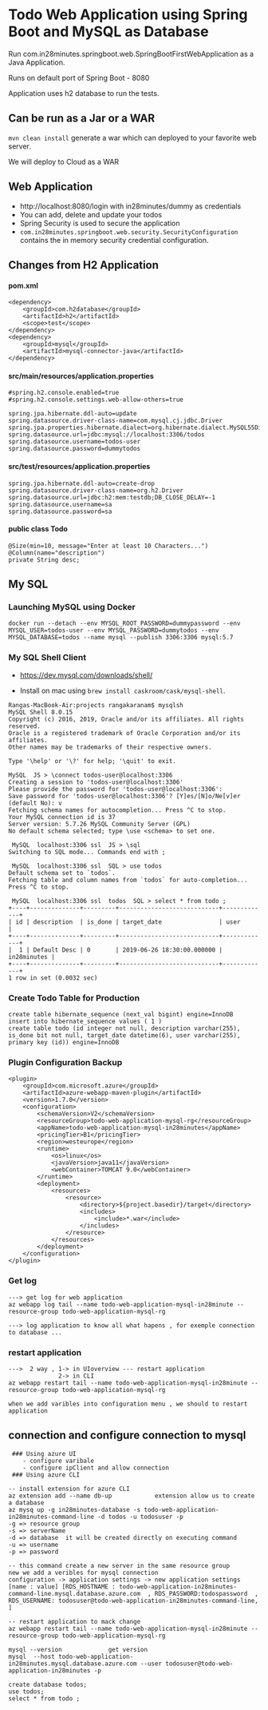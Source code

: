 # Todo Web Application using Spring Boot and MySQL as Database

Run com.in28minutes.springboot.web.SpringBootFirstWebApplication as a Java Application.

Runs on default port of Spring Boot - 8080

Application uses h2 database to run the tests.

## Can be run as a Jar or a WAR

`mvn clean install` generate a war which can deployed to your favorite web server.

We will deploy to Cloud as a WAR

## Web Application

- http://localhost:8080/login with in28minutes/dummy as credentials
- You can add, delete and update your todos
- Spring Security is used to secure the application
- `com.in28minutes.springboot.web.security.SecurityConfiguration` contains the in memory security credential configuration.


## Changes from H2 Application

#### pom.xml

```
<dependency>
	<groupId>com.h2database</groupId>
	<artifactId>h2</artifactId>
	<scope>test</scope>
</dependency>
<dependency>
	<groupId>mysql</groupId>
	<artifactId>mysql-connector-java</artifactId>
</dependency>
```

#### src/main/resources/application.properties

```
#spring.h2.console.enabled=true
#spring.h2.console.settings.web-allow-others=true

spring.jpa.hibernate.ddl-auto=update
spring.datasource.driver-class-name=com.mysql.cj.jdbc.Driver
spring.jpa.properties.hibernate.dialect=org.hibernate.dialect.MySQL55Dialect
spring.datasource.url=jdbc:mysql://localhost:3306/todos
spring.datasource.username=todos-user
spring.datasource.password=dummytodos
```

#### src/test/resources/application.properties

```
spring.jpa.hibernate.ddl-auto=create-drop
spring.datasource.driver-class-name=org.h2.Driver
spring.datasource.url=jdbc:h2:mem:testdb;DB_CLOSE_DELAY=-1
spring.datasource.username=sa
spring.datasource.password=sa
```

#### public class Todo

```
@Size(min=10, message="Enter at least 10 Characters...")
@Column(name="description")
private String desc;
```
## My SQL

### Launching MySQL using Docker

```
docker run --detach --env MYSQL_ROOT_PASSWORD=dummypassword --env MYSQL_USER=todos-user --env MYSQL_PASSWORD=dummytodos --env MYSQL_DATABASE=todos --name mysql --publish 3306:3306 mysql:5.7
```

### My SQL Shell Client

- https://dev.mysql.com/downloads/shell/

- Install on mac using `brew install caskroom/cask/mysql-shell`.


```
Rangas-MacBook-Air:projects rangakaranam$ mysqlsh
MySQL Shell 8.0.15
Copyright (c) 2016, 2019, Oracle and/or its affiliates. All rights reserved.
Oracle is a registered trademark of Oracle Corporation and/or its affiliates.
Other names may be trademarks of their respective owners.

Type '\help' or '\?' for help; '\quit' to exit.

MySQL  JS > \connect todos-user@localhost:3306
Creating a session to 'todos-user@localhost:3306'
Please provide the password for 'todos-user@localhost:3306': 
Save password for 'todos-user@localhost:3306'? [Y]es/[N]o/Ne[v]er (default No): v
Fetching schema names for autocompletion... Press ^C to stop.
Your MySQL connection id is 37
Server version: 5.7.26 MySQL Community Server (GPL)
No default schema selected; type \use <schema> to set one.

 MySQL  localhost:3306 ssl  JS > \sql
Switching to SQL mode... Commands end with ;

 MySQL  localhost:3306 ssl  SQL > use todos
Default schema set to `todos`.
Fetching table and column names from `todos` for auto-completion... Press ^C to stop.

 MySQL  localhost:3306 ssl  todos  SQL > select * from todo ;
+----+--------------+---------+----------------------------+-------------+
| id | description  | is_done | target_date                | user        |
+----+--------------+---------+----------------------------+-------------+
|  1 | Default Desc | 0       | 2019-06-26 18:30:00.000000 | in28minutes |
+----+--------------+---------+----------------------------+-------------+
1 row in set (0.0032 sec)

```

### Create Todo Table for Production

```
create table hibernate_sequence (next_val bigint) engine=InnoDB
insert into hibernate_sequence values ( 1 )
create table todo (id integer not null, description varchar(255), is_done bit not null, target_date datetime(6), user varchar(255), primary key (id)) engine=InnoDB
```

### Plugin Configuration Backup

```
<plugin>
	<groupId>com.microsoft.azure</groupId>
	<artifactId>azure-webapp-maven-plugin</artifactId>
	<version>1.7.0</version>
	<configuration>
		<schemaVersion>V2</schemaVersion>
		<resourceGroup>todo-web-application-mysql-rg</resourceGroup>
		<appName>todo-web-application-mysql-in28minutes</appName>
		<pricingTier>B1</pricingTier>
		<region>westeurope</region>
		<runtime>
			<os>linux</os>
			<javaVersion>java11</javaVersion>
			<webContainer>TOMCAT 9.0</webContainer>
		</runtime>
		<deployment>
			<resources>
				<resource>
					<directory>${project.basedir}/target</directory>
					<includes>
						<include>*.war</include>
					</includes>
				</resource>
			</resources>
		</deployment>
	</configuration>
</plugin>

```

### Get log 
```
---> get log for web application 
az webapp log tail --name todo-web-application-mysql-in28minute --resource-group todo-web-application-mysql-rg

---> log application to know all what hapens , for exemple connection to database ...
```

### restart application 
```
--->  2 way , 1-> in UIoverview --- restart application  
              2-> in CLI 
az webapp restart tail --name todo-web-application-mysql-in28minute --resource-group todo-web-application-mysql-rg

when we add varibles into configuration menu , we should to restart application 

```
## connection and configure connection to mysql 
```
 ### Using azure UI  
	- configure varibale 
	- configure ipClient and allow connection 
 ### Using azure CLI

-- install extension for azure CLI 
az extension add --name db-up            extension allow us to create a database 
az mysq up -g in28minutes-database -s todo-web-application-in28minutes-command-line -d todos -u todosuser -p
-g => resource group 
-s => serverName 
-d => database  it will be created directly on executing command 
-u => username  
-p => password

-- this command create a new server in the same resource group 
new we add a veribles for mysql connection 
configuration -> application settings -> new application settings  [name : value] [RDS_HOSTNAME : todo-web-application-in28minutes-command-line.mysql.database.azure.com  , RDS_PASSWORD:todospassword  , RDS_USERNAME: todosuser@todo-web-application-in28minutes-command-line, ]

-- restart application to mack change 
az webapp restart tail --name todo-web-application-mysql-in28minute --resource-group todo-web-application-mysql-rg

mysql --version             get version 
mysql  --host todo-web-application-in28minutes.mysql.database.azure.com --user todosuser@todo-web-application-in28minutes -p

create database todos;
use todos;
select * from todo ;



```
